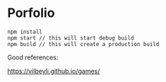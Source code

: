 # Porfolio

```
npm install
npm start // this will start debug build
npm build // this will create a production build
```

Good references: 

https://vilbeyli.github.io/games/
